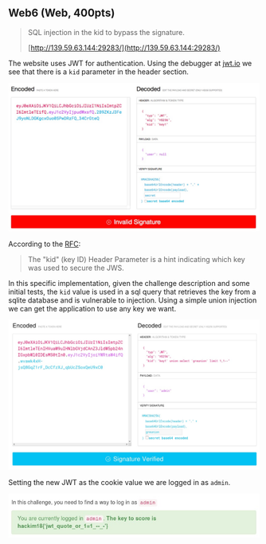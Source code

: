 ## Web6 (Web, 400pts)

> SQL injection in the kid to bypass the signature.
> 
> [http://139.59.63.144:29283/](http://139.59.63.144:29283/)

The website uses JWT for authentication. Using the debugger at [jwt.io](https://jwt.io/#debugger) we see that there is a `kid` parameter in the header section.

![](jwt_1.jpg)

According to the [RFC](https://tools.ietf.org/html/rfc7515#section-4.1.4):
> The "kid" (key ID) Header Parameter is a hint indicating which key was used to secure the JWS.

In this specific implementation, given the challenge description and some initial tests, the `kid` value is used in a sql query that retrieves the key from a sqlite database and is vulnerable to injection. Using a simple union injection we can get the application to use any key we want.


![](jwt_2.jpg)

Setting the new JWT as the cookie value we are logged in as `admin`.

![](solution.jpg)
